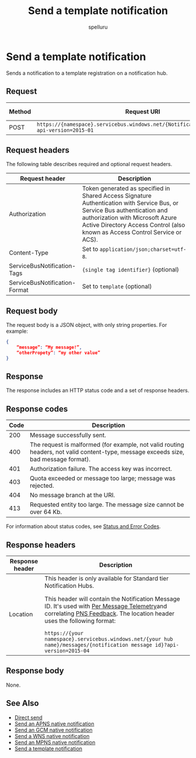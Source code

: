 ﻿---
title: "Send a template notification"
ms.custom: ""
ms.date: 04/05/2019
ms.reviewer: ""
ms.service: "notification-hubs"
ms.suite: ""
ms.tgt_pltfrm: ""
ms.topic: "reference"
author: "spelluru"
ms.author: "spelluru"
manager: "timlt"

---


# Send a template notification
Sends a notification to a template registration on a notification hub.

## Request

| Method | Request URI | HTTP Version |
|------- | ----------- | ------------ | 
| POST | `https://{namespace}.servicebus.windows.net/{NotificationHub}/messages/?api-version=2015-01` | HTTP/1.1 |


## Request headers

The following table describes required and optional request headers.

| Request header | Description |
| -------------- | ----------- |
| Authorization | Token generated as specified in Shared Access Signature Authentication with Service Bus, or Service Bus authentication and authorization with Microsoft Azure Active Directory Access Control (also known as Access Control Service or ACS). |
| Content-Type | Set to `application/json;charset=utf-8`. |
| ServiceBusNotification-Tags | `{single tag identifier}` (optional) |
| ServiceBusNotification-Format | Set to `template` (optional) |

## Request body

The request body is a JSON object, with only string properties. For example:

```json
{
    “message”: “My message!”,
    “otherPropety”: “my other value”
}
```

## Response

The response includes an HTTP status code and a set of response headers.

## Response codes

| Code | Description |
| ---- | ----------- | 
| 200 | Message successfully sent. |
| 400 | The request is malformed (for example, not valid routing headers, not valid content-type, message exceeds size, bad message format). |
| 401 | Authorization failure. The access key was incorrect. |
| 403 | Quota exceeded or message too large; message was rejected. |
| 404 | No message branch at the URI. |
| 413 | Requested entity too large. The message size cannot be over 64 Kb. |


For information about status codes, see [Status and Error Codes](/rest/api/storageservices/Common-REST-API-Error-Codes).

## Response headers
	
| Response header | Description |
| --------------- | ----------- | 
| Location | This header is only available for Standard tier Notification Hubs.<p>This header will contain the Notification Message ID. It's used with [Per Message Telemetry](get-notification-message-telemetry.md)and correlating [PNS Feedback](get-pns-feedback.md). The location header uses the following format:</p>`https://{your namespace}.servicebus.windows.net/{your hub name}/messages/{notification message id}?api-version=2015-04` |


## Response body

None.

## See Also
- [Direct send](direct-send.md)  
- [Send an APNS native notification](send-apns-native-notification.md)  
- [Send an GCM native notification](send-gcm-native-notification.md)  
- [Send a WNS native notification](send-wns-native-notification.md)
- [Send an MPNS native notification](send-mpns-native-notification.md)  
- [Send a template notification](send-template-notification.md)  

